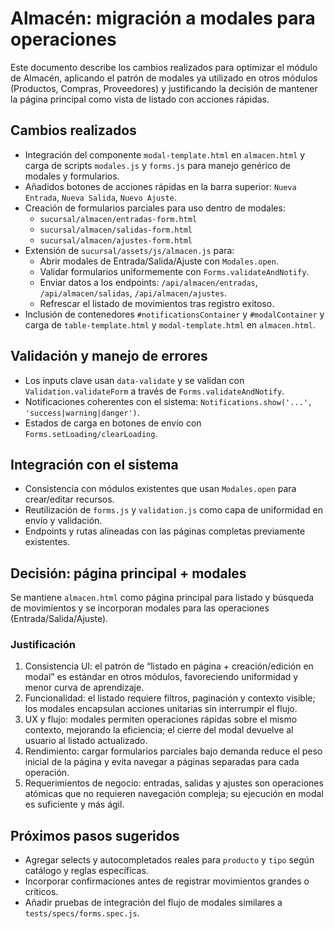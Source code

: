 # Almacén: migración a modales para operaciones

Este documento describe los cambios realizados para optimizar el módulo de Almacén, aplicando el patrón de modales ya utilizado en otros módulos (Productos, Compras, Proveedores) y justificando la decisión de mantener la página principal como vista de listado con acciones rápidas.

## Cambios realizados

- Integración del componente `modal-template.html` en `almacen.html` y carga de scripts `modales.js` y `forms.js` para manejo genérico de modales y formularios.
- Añadidos botones de acciones rápidas en la barra superior: `Nueva Entrada`, `Nueva Salida`, `Nuevo Ajuste`.
- Creación de formularios parciales para uso dentro de modales:
  - `sucursal/almacen/entradas-form.html`
  - `sucursal/almacen/salidas-form.html`
  - `sucursal/almacen/ajustes-form.html`
- Extensión de `sucursal/assets/js/almacen.js` para:
  - Abrir modales de Entrada/Salida/Ajuste con `Modales.open`.
  - Validar formularios uniformemente con `Forms.validateAndNotify`.
  - Enviar datos a los endpoints: `/api/almacen/entradas`, `/api/almacen/salidas`, `/api/almacen/ajustes`.
  - Refrescar el listado de movimientos tras registro exitoso.
- Inclusión de contenedores `#notificationsContainer` y `#modalContainer` y carga de `table-template.html` y `modal-template.html` en `almacen.html`.

## Validación y manejo de errores

- Los inputs clave usan `data-validate` y se validan con `Validation.validateForm` a través de `Forms.validateAndNotify`.
- Notificaciones coherentes con el sistema: `Notifications.show('...', 'success|warning|danger')`.
- Estados de carga en botones de envío con `Forms.setLoading/clearLoading`.

## Integración con el sistema

- Consistencia con módulos existentes que usan `Modales.open` para crear/editar recursos.
- Reutilización de `forms.js` y `validation.js` como capa de uniformidad en envío y validación.
- Endpoints y rutas alineadas con las páginas completas previamente existentes.

## Decisión: página principal + modales

Se mantiene `almacen.html` como página principal para listado y búsqueda de movimientos y se incorporan modales para las operaciones (Entrada/Salida/Ajuste).

### Justificación

1. Consistencia UI: el patrón de “listado en página + creación/edición en modal” es estándar en otros módulos, favoreciendo uniformidad y menor curva de aprendizaje.
2. Funcionalidad: el listado requiere filtros, paginación y contexto visible; los modales encapsulan acciones unitarias sin interrumpir el flujo.
3. UX y flujo: modales permiten operaciones rápidas sobre el mismo contexto, mejorando la eficiencia; el cierre del modal devuelve al usuario al listado actualizado.
4. Rendimiento: cargar formularios parciales bajo demanda reduce el peso inicial de la página y evita navegar a páginas separadas para cada operación.
5. Requerimientos de negocio: entradas, salidas y ajustes son operaciones atómicas que no requieren navegación compleja; su ejecución en modal es suficiente y más ágil.

## Próximos pasos sugeridos

- Agregar selects y autocompletados reales para `producto` y `tipo` según catálogo y reglas específicas.
- Incorporar confirmaciones antes de registrar movimientos grandes o críticos.
- Añadir pruebas de integración del flujo de modales similares a `tests/specs/forms.spec.js`.